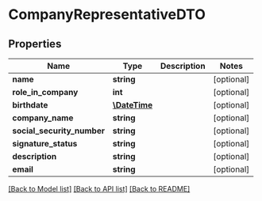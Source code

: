# CompanyRepresentativeDTO

## Properties
Name | Type | Description | Notes
------------ | ------------- | ------------- | -------------
**name** | **string** |  | [optional] 
**role_in_company** | **int** |  | [optional] 
**birthdate** | [**\DateTime**](\DateTime.md) |  | [optional] 
**company_name** | **string** |  | [optional] 
**social_security_number** | **string** |  | [optional] 
**signature_status** | **string** |  | [optional] 
**description** | **string** |  | [optional] 
**email** | **string** |  | [optional] 

[[Back to Model list]](../README.md#documentation-for-models) [[Back to API list]](../README.md#documentation-for-api-endpoints) [[Back to README]](../README.md)



